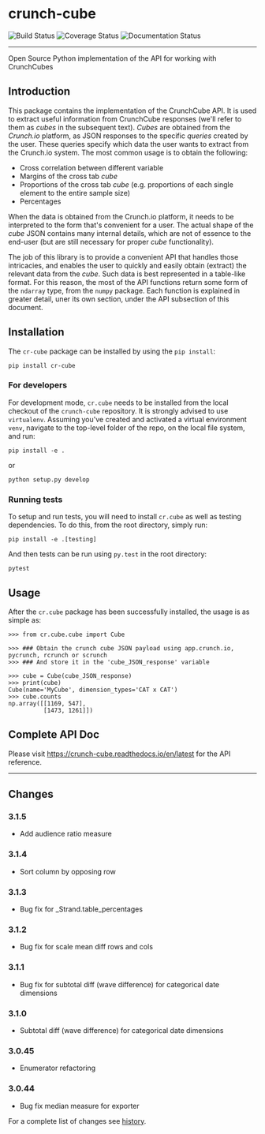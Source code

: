 # crunch-cube

![Build Status](https://github.com/Crunch-io/crunch-cube/workflows/CI/badge.svg?branch=master)
![Coverage Status](https://codecov.io/gh/Crunch-io/crunch-cube/branch/master/graph/badge.svg?token=C6auKOj8tZ)
![Documentation Status](https://readthedocs.org/projects/crunch-cube/badge/?version=latest)

---
Open Source Python implementation of the API for working with CrunchCubes

## Introduction

This package contains the implementation of the CrunchCube API. It is used to
extract useful information from CrunchCube responses (we'll refer to them as
_cubes_ in the subsequent text). _Cubes_ are obtained from the _Crunch.io_
platform, as JSON responses to the specific _queries_ created by the user.
These queries specify which data the user wants to extract from the Crunch.io
system. The most common usage is to obtain the following:

- Cross correlation between different variable
- Margins of the cross tab _cube_
- Proportions of the cross tab _cube_ (e.g. proportions of each single element to the entire sample size)
- Percentages

When the data is obtained from the Crunch.io platform, it needs to be
interpreted to the form that's convenient for a user. The actual shape of the
_cube_ JSON contains many internal details, which are not of essence to the
end-user (but are still necessary for proper _cube_ functionality).

The job of this library is to provide a convenient API that handles those
intricacies, and enables the user to quickly and easily obtain (extract) the
relevant data from the _cube_. Such data is best represented in a table-like
format. For this reason, the most of the API functions return some form of the
`ndarray` type, from the `numpy` package. Each function is explained in greater
detail, uner its own section, under the API subsection of this document.

## Installation

The `cr-cube` package can be installed by using the `pip install`:

    pip install cr-cube

### For developers

For development mode, `cr.cube` needs to be installed from the local checkout
of the `crunch-cube` repository. It is strongly advised to use `virtualenv`.
Assuming you've created and activated a virtual environment `venv`, navigate
to the top-level folder of the repo, on the local file system, and run:

    pip install -e .

or

    python setup.py develop

### Running tests

To setup and run tests, you will need to install `cr.cube` as well as testing
dependencies. To do this, from the root directory, simply run:

    pip install -e .[testing]

And then tests can be run using `py.test` in the root directory:

    pytest

## Usage

After the `cr.cube` package has been successfully installed, the usage is as
simple as:

    >>> from cr.cube.cube import Cube

    >>> ### Obtain the crunch cube JSON payload using app.crunch.io, pycrunch, rcrunch or scrunch
    >>> ### And store it in the 'cube_JSON_response' variable

    >>> cube = Cube(cube_JSON_response)
    >>> print(cube)
    Cube(name='MyCube', dimension_types='CAT x CAT')
    >>> cube.counts
    np.array([[1169, 547],
              [1473, 1261]])

## Complete API Doc

Please visit <https://crunch-cube.readthedocs.io/en/latest> for the API reference.

---

## Changes

### 3.1.5

- Add audience ratio measure

### 3.1.4

- Sort column by opposing row

### 3.1.3

- Bug fix for _Strand.table_percentages

### 3.1.2

- Bug fix for scale mean diff rows and cols

### 3.1.1

- Bug fix for subtotal diff (wave difference) for categorical date dimensions

### 3.1.0

- Subtotal diff (wave difference) for categorical date dimensions

### 3.0.45

- Enumerator refactoring

### 3.0.44

- Bug fix median measure for exporter

For a complete list of changes see [history](https://github.com/Crunch-io/crunch-cube/blob/master/HISTORY.md).
